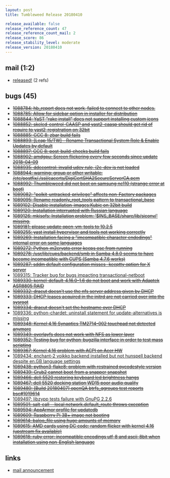 ```yaml
---
layout: post
title: Tumbleweed Release 20180410

release_available: false
release_reference_count: 47
release_reference_count_mail: 2
release_score: 86
release_stability_level: moderate
release_version: 20180410
---
```


## mail (1:2)

- [released!](https://lists.opensuse.org/opensuse-factory/2018-04/msg00457.html) (2 refs)

## bugs (45)

<!--more-->

- ~~[1088784: hb_report does not work, failed to connect to other nodes.](https://bugzilla.opensuse.org/show_bug.cgi?id=1088784)~~
- ~~[1088785: Allow for sidebar option in installer for distribution](https://bugzilla.opensuse.org/show_bug.cgi?id=1088785)~~
- ~~[1088844: YaST "rake install" does not support installing custom icons](https://bugzilla.opensuse.org/show_bug.cgi?id=1088844)~~
- ~~[1088852: skelcd-control-CAASP and yast2-caasp should get rid of require to yast2-registration on 32bit](https://bugzilla.opensuse.org/show_bug.cgi?id=1088852)~~
- ~~[1088885: GCC 8: zbar build fails](https://bugzilla.opensuse.org/show_bug.cgi?id=1088885)~~
- ~~[1088893: \[Leap 15/TW\] - Rename Transactional System Role & Enable Updates by default](https://bugzilla.opensuse.org/show_bug.cgi?id=1088893)~~
- ~~[1088897: GCC 8: post-build-checks build fails](https://bugzilla.opensuse.org/show_bug.cgi?id=1088897)~~
- ~~[1088902: amdgpu: Screen flickering every few seconds since update 2018-04-09](https://bugzilla.opensuse.org/show_bug.cgi?id=1088902)~~
- ~~[1088935: ddccontrol: invalid udev rule, i2c-dev is not loaded](https://bugzilla.opensuse.org/show_bug.cgi?id=1088935)~~
- ~~[1088944: warning: group or other writable: /etc/postfix/./ssl/cacerts/DigiCertSHA2SecureServerCA.pem](https://bugzilla.opensuse.org/show_bug.cgi?id=1088944)~~
- ~~[1088992: Thumbleweed did not boot on samsung nc110 (strange error at boot)](https://bugzilla.opensuse.org/show_bug.cgi?id=1088992)~~
- ~~[1089082: "polkit-untracked-privilege" affects non-Factory packages](https://bugzilla.opensuse.org/show_bug.cgi?id=1089082)~~
- ~~[1089095: Rename readonly_root_tools pattern to transactional_base](https://bugzilla.opensuse.org/show_bug.cgi?id=1089095)~~
- ~~[1089102: Disable installation-images:Kubic on 32bit build](https://bugzilla.opensuse.org/show_bug.cgi?id=1089102)~~
- ~~[1089120: Installation interrupted with Russian language](https://bugzilla.opensuse.org/show_bug.cgi?id=1089120)~~
- ~~[1089126: mkisofs: Installation problem: '$INS_BASE/share/lib/siconv/' missing.](https://bugzilla.opensuse.org/show_bug.cgi?id=1089126)~~
- ~~[1089181: please update open-vm-tools to 10.2.5](https://bugzilla.opensuse.org/show_bug.cgi?id=1089181)~~
- ~~[1089255: yast install hypervisor and tools not working correctly](https://bugzilla.opensuse.org/show_bug.cgi?id=1089255)~~
- ~~[1089269: Installation facing a "imcompatible character endodings" internal error on some languages](https://bugzilla.opensuse.org/show_bug.cgi?id=1089269)~~
- ~~[1089272: Python-m2crypto error keeps osc from running](https://bugzilla.opensuse.org/show_bug.cgi?id=1089272)~~
- ~~[1089278: /usr/lib/cups/backend/smb in Samba 4.8.0 seems to have become incompatible with CUPS (Samba 4.7.6 works)](https://bugzilla.opensuse.org/show_bug.cgi?id=1089278)~~
- ~~[1089287: sddm default configuration misses -keeptty option for X server](https://bugzilla.opensuse.org/show_bug.cgi?id=1089287)~~
- [1089315: Tracker bug for bugs impacting transactional-netboot](https://bugzilla.opensuse.org/show_bug.cgi?id=1089315)
- ~~[1089330: kernel-default-4.16.0-1.6 do not boot and work with Adaptek ASR8805 RAID](https://bugzilla.opensuse.org/show_bug.cgi?id=1089330)~~
- ~~[1089332: dracut doesn't use the nfs server address given by DHCP](https://bugzilla.opensuse.org/show_bug.cgi?id=1089332)~~
- ~~[1089333: DHCP leases acquired in the initrd are not carried over into the sysroot](https://bugzilla.opensuse.org/show_bug.cgi?id=1089333)~~
- ~~[1089334: dracut doesn't set the hostname over DHCP](https://bugzilla.opensuse.org/show_bug.cgi?id=1089334)~~
- [1089336: python-chardet: uninstall statement for update-alternatives is missing](https://bugzilla.opensuse.org/show_bug.cgi?id=1089336)
- ~~[1089348: Kernel 4.16 Synaptics TM2714-002 touchpad not detected anymore](https://bugzilla.opensuse.org/show_bug.cgi?id=1089348)~~
- ~~[1089349: overlayfs does not work with NFS as lower layer](https://bugzilla.opensuse.org/show_bug.cgi?id=1089349)~~
- ~~[1089352: Testing bug for python-bugzilla interface in order to test mass scripting](https://bugzilla.opensuse.org/show_bug.cgi?id=1089352)~~
- ~~[1089367: Kernel 4.16 problem with ACPI on Acer HW](https://bugzilla.opensuse.org/show_bug.cgi?id=1089367)~~
- [1089434: enchant-2 voikko backend installed but not hunspell backend despite en.GB language settings](https://bugzilla.opensuse.org/show_bug.cgi?id=1089434)
- ~~[1089438: python3-flake8: problem with restrained pycodestyle version](https://bugzilla.opensuse.org/show_bug.cgi?id=1089438)~~
- ~~[1089439: Grub2 cannot boot from a snapper snapshot](https://bugzilla.opensuse.org/show_bug.cgi?id=1089439)~~
- ~~[1089466: dell 5520 restoring keyboard led brightness hangs](https://bugzilla.opensuse.org/show_bug.cgi?id=1089466)~~
- ~~[1089467: dell 5520 docking station WD15 poor audio quality](https://bugzilla.opensuse.org/show_bug.cgi?id=1089467)~~
- ~~[1089480: \[Build 20180407\] openQA btrfs_qgroups test reports bsc#1019614](https://bugzilla.opensuse.org/show_bug.cgi?id=1089480)~~
- [1089497: libzypp tests failure with GnuPG 2.2.6](https://bugzilla.opensuse.org/show_bug.cgi?id=1089497)
- ~~[1089501: salt-call --local network.default_route throws exception](https://bugzilla.opensuse.org/show_bug.cgi?id=1089501)~~
- ~~[1089594: AppArmor profile for updatedb](https://bugzilla.opensuse.org/show_bug.cgi?id=1089594)~~
- ~~[1089609: Raspberry Pi 3B+ image not booting](https://bugzilla.opensuse.org/show_bug.cgi?id=1089609)~~
- ~~[1089614: baloo_file using huge amounts of memory](https://bugzilla.opensuse.org/show_bug.cgi?id=1089614)~~
- ~~[1089615: AMD cards using DC code: random flicker with kernel 4.16 (upstream fix available)](https://bugzilla.opensuse.org/show_bug.cgi?id=1089615)~~
- ~~[1089618: ruby error: incompatible encodings utf-8 and ascii-8bit when installation using non-English language](https://bugzilla.opensuse.org/show_bug.cgi?id=1089618)~~



## links

- [mail announcement](https://lists.opensuse.org/opensuse-factory/2018-04/msg00435.html)
